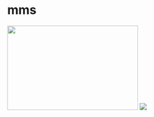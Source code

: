 # mms

<img src="https://s6.uupload.ir/files/images_(51)_oj9n.jpeg" width="300" height="194">
<img src="https://s6.uupload.ir/files/images_(50)_ljn.jpeg" src="https://s6.uupload.ir/files/images_(49)_g1yl.jpeg">
<img src="">
